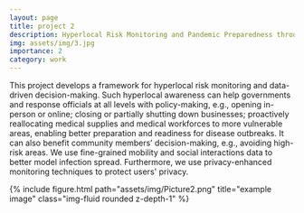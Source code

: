 ```yaml
---
layout: page
title: project 2
description: Hyperlocal Risk Monitoring and Pandemic Preparedness through Privacy-Enhanced Mobility and Social Interactions Analysis
img: assets/img/3.jpg
importance: 2
category: work
---
```


This project develops a framework for hyperlocal risk monitoring and data-driven decision-making. Such hyperlocal awareness can help governments and response officials at all levels with policy-making, e.g., opening in-person or online; closing or partially shutting down businesses; proactively reallocating medical supplies and medical workforces to more vulnerable areas, enabling better preparation and readiness for disease outbreaks. It can also benefit community members’ decision-making, e.g., avoiding high-risk areas. We use fine-grained mobility and social interactions data to better model infection spread. Furthermore, we use privacy-enhanced monitoring techniques to protect users' privacy.  

<div class="row">
    <div class="col-sm mt-3 mt-md-0">
        {% include figure.html path="assets/img/Picture2.png" title="example image" class="img-fluid rounded z-depth-1" %}
    </div>
</div>